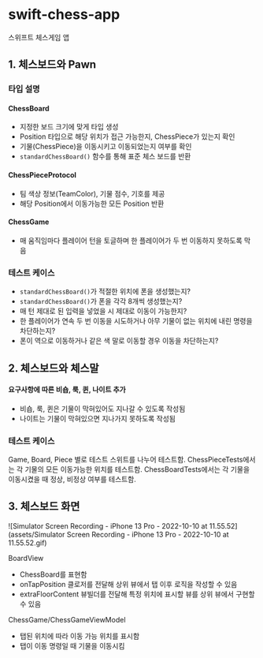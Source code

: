 # swift-chess-app
스위프트 체스게임 앱

## 1. 체스보드와 Pawn

### 타입 설명

#### ChessBoard

- 지정한 보드 크기에 맞게 타입 생성
- Position 타입으로 해당 위치가 접근 가능한지, ChessPiece가 있는지 확인
- 기물(ChessPiece)을 이동시키고 이동되었는지 여부를 확인
- `standardChessBoard()` 함수를 통해 표준 체스 보드를 반환

#### ChessPieceProtocol

- 팀 색상 정보(TeamColor), 기물 점수, 기호를 제공
-  해당 Position에서 이동가능한 모든 Position 반환

#### ChessGame

- 매 움직임마다 플레이어 턴을 토글하며 한 플레이어가 두 번 이동하지 못하도록 막음

### 테스트 케이스

- `standardChessBoard()`가 적절한 위치에 폰을 생성했는지?
- `standardChessBoard()`가 폰을 각각 8개씩 생성했는지?
- 매 턴 제대로 된 입력을 넣었을 시 제대로 이동이 가능한지?
- 한 플레이어가 연속 두 번 이동을 시도하거나 아무 기물이 없는 위치에 내린 명령을 차단하는지?
- 폰이 역으로 이동하거나 같은 색 말로 이동할 경우 이동을 차단하는지?

## 2. 체스보드와 체스말

#### 요구사항에 따른 비숍, 룩, 퀸, 나이트 추가

- 비숍, 룩, 퀸은 기물이 막혀있어도 지나갈 수 있도록 작성됨
- 나이트는 기물이 막혀있으면 지나가지 못하도록 작성됨

### 테스트 케이스

Game, Board, Piece 별로 테스트 스위트를 나누어 테스트함.
ChessPieceTests에서는 각 기물의 모든 이동가능한 위치를 테스트함.
ChessBoardTests에서는 각 기물을 이동시켰을 때 정상, 비정상 여부를 테스트함.

## 3. 체스보드 화면

![Simulator Screen Recording - iPhone 13 Pro - 2022-10-10 at 11.55.52](assets/Simulator Screen Recording - iPhone 13 Pro - 2022-10-10 at 11.55.52.gif)

BoardView

- ChessBoard를 표현함
- onTapPosition 클로저를 전달해 상위 뷰에서 탭 이후 로직을 작성할 수 있음
- extraFloorContent 뷰빌더를 전달해 특정 위치에 표시할 뷰를 상위 뷰에서 구현할 수 있음

ChessGame/ChessGameViewModel

- 탭된 위치에 따라 이동 가능 위치를 표시함
- 탭이 이동 명령일 때 기물을 이동시킴